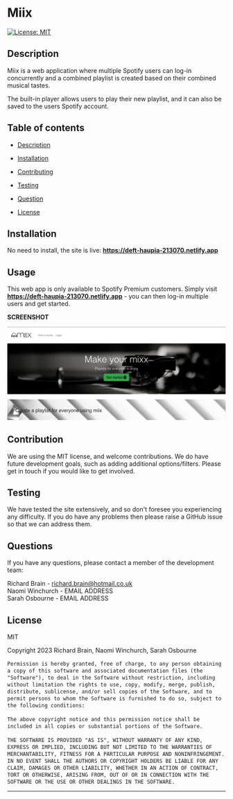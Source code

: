 # Miix

  [![License: MIT](https://img.shields.io/badge/License-MIT-yellow.svg)](https://opensource.org/licenses/MIT)

## Description

Miix is a web application where multiple Spotify users can log-in concurrently and a combined playlist is created based on their combined musical tastes.

The built-in player allows users to play their new playlist, and it can also be saved to the users Spotify account.

## Table of contents

* [Description](#description})

* [Installation](#installation)

* [Contributing](#contributing)

* [Testing](#testing)

* [Question](#questions)

* [License](#license)


## Installation

No need to install, the site is live:  **https://deft-haupia-213070.netlify.app**

## Usage

This web app is only available to Spotify Premium customers.  Simply visit **https://deft-haupia-213070.netlify.app** - you can then log-in multiple users and get started.

**SCREENSHOT**

   ![Project Screenshot](/public/screenshot.png)

## Contribution

We are using the MIT license, and welcome contributions.  We do have future development goals, such as adding additional options/filters.  Please get in touch if you would like to get involved.

## Testing

We have tested the site extensively, and so don't foresee you experiencing any difficulty.  If you do have any problems then please raise a GitHub issue so that we can address them.

## Questions

If you have any questions, please contact a member of the development team:<p/>
Richard Brain - richard.brain@hotmail.co.uk<br />
Naomi Winchurch - EMAIL ADDRESS<br />
Sarah Osbourne - EMAIL ADDRESS



## License

MIT


Copyright 2023 Richard Brain, Naomi Winchurch, Sarah Osbourne
  
    Permission is hereby granted, free of charge, to any person obtaining a copy of this software and associated documentation files (the "Software"), to deal in the Software without restriction, including without limitation the rights to use, copy, modify, merge, publish, distribute, sublicense, and/or sell copies of the Software, and to permit persons to whom the Software is furnished to do so, subject to the following conditions:
    
    The above copyright notice and this permission notice shall be included in all copies or substantial portions of the Software.
    
    THE SOFTWARE IS PROVIDED "AS IS", WITHOUT WARRANTY OF ANY KIND, EXPRESS OR IMPLIED, INCLUDING BUT NOT LIMITED TO THE WARRANTIES OF MERCHANTABILITY, FITNESS FOR A PARTICULAR PURPOSE AND NONINFRINGEMENT. IN NO EVENT SHALL THE AUTHORS OR COPYRIGHT HOLDERS BE LIABLE FOR ANY CLAIM, DAMAGES OR OTHER LIABILITY, WHETHER IN AN ACTION OF CONTRACT, TORT OR OTHERWISE, ARISING FROM, OUT OF OR IN CONNECTION WITH THE SOFTWARE OR THE USE OR OTHER DEALINGS IN THE SOFTWARE.

---



